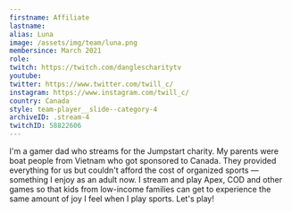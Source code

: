 ```yaml
---
firstname: Affiliate
lastname:
alias: Luna
image: /assets/img/team/luna.png
membersince: March 2021
role: 
twitch: https://twitch.com/danglescharitytv
youtube:
twitter: https://www.twitter.com/twill_c/
instagram: https://www.instagram.com/twill_c/
country: Canada
style: team-player__slide--category-4
archiveID: .stream-4
twitchID: 58822606 
---
```

I'm a gamer dad who streams for the Jumpstart charity. My parents were boat people from Vietnam who got sponsored to Canada. They provided everything for us but couldn't afford the cost of organized sports — something I enjoy as an adult now. I stream and play Apex, COD and other games so that kids from low-income families can get to experience the same amount of joy I feel when I play sports. Let's play!